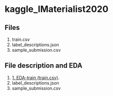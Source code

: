 # kaggle_IMaterialist2020


## Files
1. train.csv
2. label_descriptions.json
3. sample_submission.csv

## File description and EDA 
1. [1. EDA-train (train.csv)](https://github.com/molamolabbb/kaggle_IMaterialist2020/blob/main/1.%20EDA-train.ipynb).
2. label_descriptions.json
3. sample_submission.csv
